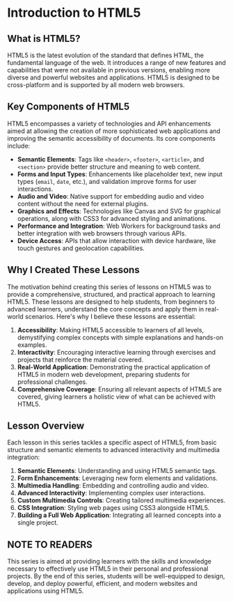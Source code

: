 # Introduction to HTML5

## What is HTML5?
HTML5 is the latest evolution of the standard that defines HTML, the fundamental language of the web. It introduces a range of new features and capabilities that were not available in previous versions, enabling more diverse and powerful websites and applications. HTML5 is designed to be cross-platform and is supported by all modern web browsers.

## Key Components of HTML5
HTML5 encompasses a variety of technologies and API enhancements aimed at allowing the creation of more sophisticated web applications and improving the semantic accessibility of documents. Its core components include:

- **Semantic Elements**: Tags like `<header>`, `<footer>`, `<article>`, and `<section>` provide better structure and meaning to web content.
- **Forms and Input Types**: Enhancements like placeholder text, new input types (`email`, `date`, etc.), and validation improve forms for user interactions.
- **Audio and Video**: Native support for embedding audio and video content without the need for external plugins.
- **Graphics and Effects**: Technologies like Canvas and SVG for graphical operations, along with CSS3 for advanced styling and animations.
- **Performance and Integration**: Web Workers for background tasks and better integration with web browsers through various APIs.
- **Device Access**: APIs that allow interaction with device hardware, like touch gestures and geolocation capabilities.

## Why I Created These Lessons
The motivation behind creating this series of lessons on HTML5 was to provide a comprehensive, structured, and practical approach to learning HTML5. These lessons are designed to help students, from beginners to advanced learners, understand the core concepts and apply them in real-world scenarios. Here's why I believe these lessons are essential:

1. **Accessibility**: Making HTML5 accessible to learners of all levels, demystifying complex concepts with simple explanations and hands-on examples.
2. **Interactivity**: Encouraging interactive learning through exercises and projects that reinforce the material covered.
3. **Real-World Application**: Demonstrating the practical application of HTML5 in modern web development, preparing students for professional challenges.
4. **Comprehensive Coverage**: Ensuring all relevant aspects of HTML5 are covered, giving learners a holistic view of what can be achieved with HTML5.

## Lesson Overview
Each lesson in this series tackles a specific aspect of HTML5, from basic structure and semantic elements to advanced interactivity and multimedia integration:

1. **Semantic Elements**: Understanding and using HTML5 semantic tags.
2. **Form Enhancements**: Leveraging new form elements and validations.
3. **Multimedia Handling**: Embedding and controlling audio and video.
4. **Advanced Interactivity**: Implementing complex user interactions.
5. **Custom Multimedia Controls**: Creating tailored multimedia experiences.
6. **CSS Integration**: Styling web pages using CSS3 alongside HTML5.
7. **Building a Full Web Application**: Integrating all learned concepts into a single project.

## NOTE TO READERS
This series is aimed at providing learners with the skills and knowledge necessary to effectively use HTML5 in their personal and professional projects. By the end of this series, students will be well-equipped to design, develop, and deploy powerful, efficient, and modern websites and applications using HTML5.